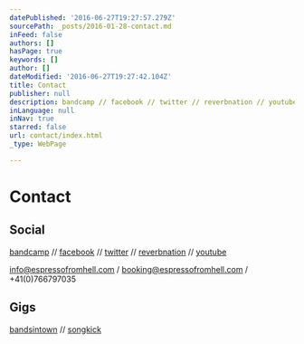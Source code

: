 ```yaml
---
datePublished: '2016-06-27T19:27:57.279Z'
sourcePath: _posts/2016-01-28-contact.md
inFeed: false
authors: []
hasPage: true
keywords: []
author: []
dateModified: '2016-06-27T19:27:42.104Z'
title: Contact
publisher: null
description: bandcamp // facebook // twitter // reverbnation // youtube
inLanguage: null
inNav: true
starred: false
url: contact/index.html
_type: WebPage

---
```

# Contact

## Social

[bandcamp][0] // [facebook][1] // [twitter][2] // [reverbnation][3] // [youtube][4]

info@espressofromhell.com / booking@espressofromhell.com / +41(0)766797035

## Gigs

[bandsintown][5] // [songkick][6]

[0]: https://espressofromhell.bandcamp.com/
[1]: https://www.facebook.com/espressofromhell/
[2]: https://twitter.com/efhmusic
[3]: https://www.reverbnation.com/espressofromhell
[4]: https://www.youtube.com/channel/UCtRY9Y12JqWcyLOYtzeUGTA
[5]: http://www.bandsintown.com/EspressoFromHell
[6]: https://www.songkick.com/artists/8480653-espresso-from-hell